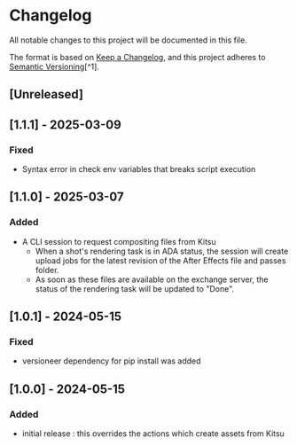 # Changelog

All notable changes to this project will be documented in this file.

The format is based on [Keep a Changelog](https://keepachangelog.com/en/1.0.0/),
and this project adheres to [Semantic Versioning](https://semver.org/spec/v2.0.0.html)[^1].

<!---
Types of changes

- Added for new features.
- Changed for changes in existing functionality.
- Deprecated for soon-to-be removed features.
- Removed for now removed features.
- Fixed for any bug fixes.
- Security in case of vulnerabilities.

-->

## [Unreleased]

## [1.1.1] - 2025-03-09

### Fixed

* Syntax error in check env variables that breaks script execution

## [1.1.0] - 2025-03-07

### Added

* A CLI session to request compositing files from Kitsu 
    * When a shot's rendering task is in ADA status, the session will create upload jobs for the latest revision of the After Effects file and passes folder.
    * As soon as these files are available on the exchange server, the status of the rendering task will be updated to "Done".

## [1.0.1] - 2024-05-15

### Fixed

* versioneer dependency for pip install was added

## [1.0.0] - 2024-05-15

### Added

* initial release : this overrides the actions which create assets from Kitsu
